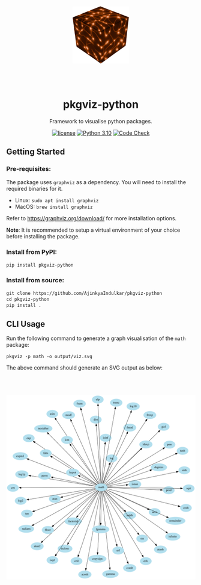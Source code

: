 <div align="center">

<img width="150px" src="assets/logo.png" alt="logo" style="padding-top:50px;padding-bottom:50px">

<h1> pkgviz-python </h1>

Framework to visualise python packages.

[![license](https://img.shields.io/badge/License-MIT-blue.svg)](https://github.com/AjinkyaIndulkar/pkgviz-python/dot/blob/main/LICENSE)
[![Python 3.10](https://img.shields.io/badge/python-3.10-blue.svg)](https://www.python.org/downloads/release/python-3106/)
[![Code Check](https://github.com/AjinkyaIndulkar/pkgviz-python/actions/workflows/code-check.yaml/badge.svg)](https://github.com/AjinkyaIndulkar/pkgviz-python/actions/workflows/code-check.yaml)

</div>


## Getting Started

### Pre-requisites:

The package uses `graphviz` as a dependency. You will need to install the required binaries for it.

-   Linux: `sudo apt install graphviz`
-   MacOS: `brew install graphviz`

Refer to https://graphviz.org/download/ for more installation options.

**Note**: It is recommended to setup a virtual environment of your choice before installing the package.

### Install from PyPI:

```
pip install pkgviz-python
```

### Install from source:

```
git clone https://github.com/AjinkyaIndulkar/pkgviz-python
cd pkgviz-python
pip install .
```

## CLI Usage

Run the following command to generate a graph visualisation of the `math` package:

```
pkgviz -p math -o output/viz.svg
```

The above command should generate an SVG output as below:

<div align="center">

<img width="600px" src="assets/viz-demo.svg" alt="demo-viz" style="padding-top:50px;padding-bottom:50px">

</div>
